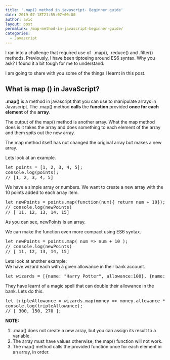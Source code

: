 ```yaml
---
title: '.map() method in javascript- Beginner guide'
date: 2019-07-18T21:55:07+00:00
author: avic
layout: post
permalink: /map-method-in-javascript-beginner-guide/
categories:
  - Javascript
---
```

I ran into a challenge that required use of  .map(), .reduce() and .filter() methods. Previously, I have been tiptoeing around ES6 syntax. Why you ask? I found it a bit tough for me to understand.

<!--more-->

I am going to share with you some of the things I learnt in this post.

## What is map () in JavaScript?

**.map()** is a method in javascript that you can use to manipulate arrays in Javascript. The .map() method **calls** the **function** provided **once for each element** of the **array**.

The output of the map() method is another array. What the map method does is it takes the array and does something to each element of the array and them spits out the new array.

The map method itself has not changed the original array but makes a new array.

Lets look at an example.

<pre>let points = [1, 2, 3, 4, 5];
console.log(points);
// [1, 2, 3, 4, 5]</pre>

We have a simple array or numbers. We want to create a new array with the 10 points added to each array item.

<pre>let newPoints = points.map(function(num){ return num + 10});
// console.log(newPoints)
// <span class="message-body-wrapper"><span class="message-flex-body"><span class="message-body devtools-monospace"><span class="objectBox objectBox-array" data-link-actor-id="server1.conn0.child1/obj199"><span class="arrayLeftBracket">[ </span><span class="objectBox objectBox-number">11</span>, 12, <span class="objectBox objectBox-number">13, </span><span class="objectBox objectBox-number">14, 15</span><span class="arrayRightBracket">]</span></span></span></span></span></pre>

As you can see, newPoints is an array.

We can make the function even more compact using ES6 syntax.

<pre>let newPoints = points.map( num =&gt; num + 10 );
// console.log(newPoints)
// <span class="message-body-wrapper"><span class="message-flex-body"><span class="message-body devtools-monospace"><span class="objectBox objectBox-array" data-link-actor-id="server1.conn0.child1/obj199"><span class="arrayLeftBracket">[ </span><span class="objectBox objectBox-number">11</span>, 12, <span class="objectBox objectBox-number">13, </span><span class="objectBox objectBox-number">14, 15</span><span class="arrayRightBracket">]</span></span></span></span></span></pre>

Lets look at another example:  
We have wizard each with a given allowance in their bank account.

<pre>let wizards = [{name: "Harry Potter", allowance:100}, {name:"Ron Weasley", allowance:50}, {name: "Hermione Granger", allowance:90}];</pre>

They have learnt of a magic spell that can double their allowance in the bank. Lets do this.

<pre>let tripleAllowance = wizards.map(money =&gt; money.allowance * 3);
console.log(tripleAllowance);
// [ 300, 150, 270 ];</pre>

**NOTE:**

  1. .map() does not create a new array, but you can assign its result to a variable.
  2. The array must have values otherwise, the map() function will not work.
  3. The map() method calls the provided function once for each element in an array, in order.